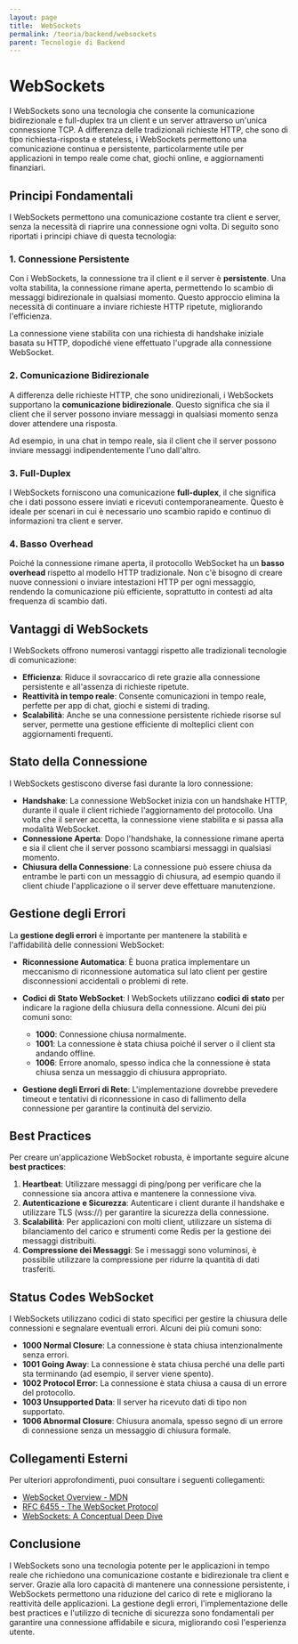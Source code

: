 ```yaml
---
layout: page
title:  WebSockets
permalink: /teoria/backend/websockets
parent: Tecnologie di Backend
---
```


# WebSockets

I WebSockets sono una tecnologia che consente la comunicazione bidirezionale e full-duplex tra un client e un server attraverso un'unica connessione TCP. A differenza delle tradizionali richieste HTTP, che sono di tipo richiesta-risposta e stateless, i WebSockets permettono una comunicazione continua e persistente, particolarmente utile per applicazioni in tempo reale come chat, giochi online, e aggiornamenti finanziari.

## Principi Fondamentali

I WebSockets permettono una comunicazione costante tra client e server, senza la necessità di riaprire una connessione ogni volta. Di seguito sono riportati i principi chiave di questa tecnologia:

### 1. **Connessione Persistente**

Con i WebSockets, la connessione tra il client e il server è **persistente**. Una volta stabilita, la connessione rimane aperta, permettendo lo scambio di messaggi bidirezionale in qualsiasi momento. Questo approccio elimina la necessità di continuare a inviare richieste HTTP ripetute, migliorando l'efficienza.

La connessione viene stabilita con una richiesta di handshake iniziale basata su HTTP, dopodiché viene effettuato l'upgrade alla connessione WebSocket.

### 2. **Comunicazione Bidirezionale**

A differenza delle richieste HTTP, che sono unidirezionali, i WebSockets supportano la **comunicazione bidirezionale**. Questo significa che sia il client che il server possono inviare messaggi in qualsiasi momento senza dover attendere una risposta.

Ad esempio, in una chat in tempo reale, sia il client che il server possono inviare messaggi indipendentemente l'uno dall'altro.

### 3. **Full-Duplex**

I WebSockets forniscono una comunicazione **full-duplex**, il che significa che i dati possono essere inviati e ricevuti contemporaneamente. Questo è ideale per scenari in cui è necessario uno scambio rapido e continuo di informazioni tra client e server.

### 4. **Basso Overhead**

Poiché la connessione rimane aperta, il protocollo WebSocket ha un **basso overhead** rispetto al modello HTTP tradizionale. Non c'è bisogno di creare nuove connessioni o inviare intestazioni HTTP per ogni messaggio, rendendo la comunicazione più efficiente, soprattutto in contesti ad alta frequenza di scambio dati.

## Vantaggi di WebSockets

I WebSockets offrono numerosi vantaggi rispetto alle tradizionali tecnologie di comunicazione:

- **Efficienza**: Riduce il sovraccarico di rete grazie alla connessione persistente e all'assenza di richieste ripetute.
- **Reattività in tempo reale**: Consente comunicazioni in tempo reale, perfette per app di chat, giochi e sistemi di trading.
- **Scalabilità**: Anche se una connessione persistente richiede risorse sul server, permette una gestione efficiente di molteplici client con aggiornamenti frequenti.

## Stato della Connessione

I WebSockets gestiscono diverse fasi durante la loro connessione:

- **Handshake**: La connessione WebSocket inizia con un handshake HTTP, durante il quale il client richiede l'aggiornamento del protocollo. Una volta che il server accetta, la connessione viene stabilita e si passa alla modalità WebSocket.
- **Connessione Aperta**: Dopo l'handshake, la connessione rimane aperta e sia il client che il server possono scambiarsi messaggi in qualsiasi momento.
- **Chiusura della Connessione**: La connessione può essere chiusa da entrambe le parti con un messaggio di chiusura, ad esempio quando il client chiude l'applicazione o il server deve effettuare manutenzione.

## Gestione degli Errori

La **gestione degli errori** è importante per mantenere la stabilità e l'affidabilità delle connessioni WebSocket:

- **Riconnessione Automatica**: È buona pratica implementare un meccanismo di riconnessione automatica sul lato client per gestire disconnessioni accidentali o problemi di rete.
- **Codici di Stato WebSocket**: I WebSockets utilizzano **codici di stato** per indicare la ragione della chiusura della connessione. Alcuni dei più comuni sono:
  - **1000**: Connessione chiusa normalmente.
  - **1001**: La connessione è stata chiusa poiché il server o il client sta andando offline.
  - **1006**: Errore anomalo, spesso indica che la connessione è stata chiusa senza un messaggio di chiusura appropriato.

- **Gestione degli Errori di Rete**: L'implementazione dovrebbe prevedere timeout e tentativi di riconnessione in caso di fallimento della connessione per garantire la continuità del servizio.

## Best Practices

Per creare un'applicazione WebSocket robusta, è importante seguire alcune **best practices**:

1. **Heartbeat**: Utilizzare messaggi di ping/pong per verificare che la connessione sia ancora attiva e mantenere la connessione viva.
2. **Autenticazione e Sicurezza**: Autenticare i client durante il handshake e utilizzare TLS (wss://) per garantire la sicurezza della connessione.
3. **Scalabilità**: Per applicazioni con molti client, utilizzare un sistema di bilanciamento del carico e strumenti come Redis per la gestione dei messaggi distribuiti.
4. **Compressione dei Messaggi**: Se i messaggi sono voluminosi, è possibile utilizzare la compressione per ridurre la quantità di dati trasferiti.

## Status Codes WebSocket

I WebSockets utilizzano codici di stato specifici per gestire la chiusura delle connessioni e segnalare eventuali errori. Alcuni dei più comuni sono:

- **1000 Normal Closure**: La connessione è stata chiusa intenzionalmente senza errori.
- **1001 Going Away**: La connessione è stata chiusa perché una delle parti sta terminando (ad esempio, il server viene spento).
- **1002 Protocol Error**: La connessione è stata chiusa a causa di un errore del protocollo.
- **1003 Unsupported Data**: Il server ha ricevuto dati di tipo non supportato.
- **1006 Abnormal Closure**: Chiusura anomala, spesso segno di un errore di connessione senza un messaggio di chiusura formale.

## Collegamenti Esterni

Per ulteriori approfondimenti, puoi consultare i seguenti collegamenti:

- [WebSocket Overview - MDN](https://developer.mozilla.org/en-US/docs/Web/API/WebSocket)
- [RFC 6455 - The WebSocket Protocol](https://datatracker.ietf.org/doc/html/rfc6455)
- [WebSockets: A Conceptual Deep Dive](https://ably.com/concepts/websockets)

## Conclusione

I WebSockets sono una tecnologia potente per le applicazioni in tempo reale che richiedono una comunicazione costante e bidirezionale tra client e server. Grazie alla loro capacità di mantenere una connessione persistente, i WebSockets permettono una riduzione del carico di rete e migliorano la reattività delle applicazioni. La gestione degli errori, l'implementazione delle best practices e l'utilizzo di tecniche di sicurezza sono fondamentali per garantire una connessione affidabile e sicura, migliorando così l'esperienza utente.
